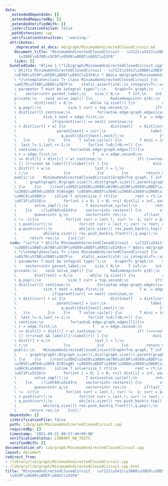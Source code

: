 ```yaml
---
data:
  _extendedDependsOn: []
  _extendedRequiredBy: []
  _extendedVerifiedWith: []
  _isVerificationFailed: false
  _pathExtension: cpp
  _verificationStatusIcon: ':warning:'
  attributes:
    _deprecated_at_docs: md/graph/MinimumUndirectedClosedCircuit.md
    document_title: "MinimumUndirectedClosedCircuit - \u7121\u5411\u30B0\u30E9\u30D5\
      \u306E\u6700\u5C0F\u9589\u8DEF\u691C\u51FA"
    links: []
  bundledCode: "#line 1 \"lib/graph/MinimumUndirectedClosedCircuit.cpp\"\n\n/*\n *\
    \ @title MinimumUndirectedClosedCircuit - \u7121\u5411\u30B0\u30E9\u30D5\u306E\
    \u6700\u5C0F\u9589\u8DEF\u691C\u51FA\n * @docs md/graph/MinimumUndirectedClosedCircuit.md\n\
    \ */\ntemplate<class T> class MinimumUndirectedClosedCircuit {\n    //T\u306F\u6574\
    \u6570\u578B\u306E\u307F\n    static_assert(std::is_integral<T>::value, \"template\
    \ parameter T must be integral type\");\n    Graph<T> graph;\n    vector<T> dist;\n\
    \    vector<int> parent,label;\n    size_t N;\n    T inf;\n    int last_l,last_r,root;\n\
    private:\n    void solve_impl() {\n        RadixHeap<int> q(0);\n        q.push({0,root});\n\
    \        dist[root] = 0;\n        while (q.size()) {\n            auto top = \
    \ q.pop();\n            size_t curr = top.second;\n            if(top.first >\
    \ dist[curr]) continue;\n            for(auto& edge:graph.edges[curr]){\n    \
    \            size_t next = edge.first;\n                T w  = edge.second;\n\
    \                if(parent[curr] == next) continue;\n                if(dist[next]\
    \ > dist[curr] + w) {\n                    dist[next]   = dist[curr] + w;\n  \
    \                  parent[next] = curr;\n                    label[next]  = (curr==root?next:label[curr]);\n\
    \                    q.push({dist[next],next});\n                }\n         \
    \   }\n        }\n    }\n    T solve_cycle() {\n        T mini = inf;\n      \
    \  last_l=-1,last_r=-1;\n        for(int l=0;l<N;++l) {\n            if(l==root)\
    \ continue;\n            for(auto& edge:graph.edges[l]){\n                int\
    \ r = edge.first;\n                T   w = edge.second;\n                if(mini\
    \ <= dist[l] + dist[r] + w) continue;\n                if( (r==root && l!=label[l])\
    \ || (r!=root && label[l]!=label[r]) ) {\n                    mini = dist[l] +\
    \ dist[r] + w;\n                    last_l = l;\n                    last_r =\
    \ r;\n                }\n            }\n        }\n        return mini;\n    }\n\
    public:\n    MinimumUndirectedClosedCircuit(Graph<T>& graph, T inf)\n        \
    \    : graph(graph),N(graph.size()),dist(graph.size()),parent(graph.size()),label(graph.size()),inf(inf)\
    \ {\n    }\n    //root\u3092\u542B\u3080\u6700\u5C0F\u9589\u8DEF\u306E\u96C6\u5408\
    \u3092\u8FD4\u3059 O(NlogN) \u9589\u8DEF\u304C\u306A\u3044\u3068\u304D\u306F\u7A7A\
    \u96C6\u5408\n    inline T solve(size_t rt){\n        root = rt;\n        //\u521D\
    \u671F\u5316\n        for(int i = 0; i < N; ++i) dist[i] = inf, parent[i] = -1;\n\
    \        solve_impl();\n        T mini=solve_cycle();\n        return mini;\n\
    \    }\n    //\u5FA9\u5143\n    vector<int> restore() {\n        stack<int> s;\n\
    \        queue<int> q;\n        vector<int> res;\n        if(last_l != -1 && last_r\
    \ != -1){\n            for(int curr = last_l; curr != -1; curr = parent[curr])\
    \ s.push(curr);\n            for(int curr = last_r; curr != root; curr = parent[curr])\
    \ q.push(curr);\n            while(s.size()) res.push_back(s.top())  ,s.pop();\n\
    \            while(q.size()) res.push_back(q.front()),q.pop();\n        }\n  \
    \      return res;\n    }\n};\n"
  code: "\n/*\n * @title MinimumUndirectedClosedCircuit - \u7121\u5411\u30B0\u30E9\
    \u30D5\u306E\u6700\u5C0F\u9589\u8DEF\u691C\u51FA\n * @docs md/graph/MinimumUndirectedClosedCircuit.md\n\
    \ */\ntemplate<class T> class MinimumUndirectedClosedCircuit {\n    //T\u306F\u6574\
    \u6570\u578B\u306E\u307F\n    static_assert(std::is_integral<T>::value, \"template\
    \ parameter T must be integral type\");\n    Graph<T> graph;\n    vector<T> dist;\n\
    \    vector<int> parent,label;\n    size_t N;\n    T inf;\n    int last_l,last_r,root;\n\
    private:\n    void solve_impl() {\n        RadixHeap<int> q(0);\n        q.push({0,root});\n\
    \        dist[root] = 0;\n        while (q.size()) {\n            auto top = \
    \ q.pop();\n            size_t curr = top.second;\n            if(top.first >\
    \ dist[curr]) continue;\n            for(auto& edge:graph.edges[curr]){\n    \
    \            size_t next = edge.first;\n                T w  = edge.second;\n\
    \                if(parent[curr] == next) continue;\n                if(dist[next]\
    \ > dist[curr] + w) {\n                    dist[next]   = dist[curr] + w;\n  \
    \                  parent[next] = curr;\n                    label[next]  = (curr==root?next:label[curr]);\n\
    \                    q.push({dist[next],next});\n                }\n         \
    \   }\n        }\n    }\n    T solve_cycle() {\n        T mini = inf;\n      \
    \  last_l=-1,last_r=-1;\n        for(int l=0;l<N;++l) {\n            if(l==root)\
    \ continue;\n            for(auto& edge:graph.edges[l]){\n                int\
    \ r = edge.first;\n                T   w = edge.second;\n                if(mini\
    \ <= dist[l] + dist[r] + w) continue;\n                if( (r==root && l!=label[l])\
    \ || (r!=root && label[l]!=label[r]) ) {\n                    mini = dist[l] +\
    \ dist[r] + w;\n                    last_l = l;\n                    last_r =\
    \ r;\n                }\n            }\n        }\n        return mini;\n    }\n\
    public:\n    MinimumUndirectedClosedCircuit(Graph<T>& graph, T inf)\n        \
    \    : graph(graph),N(graph.size()),dist(graph.size()),parent(graph.size()),label(graph.size()),inf(inf)\
    \ {\n    }\n    //root\u3092\u542B\u3080\u6700\u5C0F\u9589\u8DEF\u306E\u96C6\u5408\
    \u3092\u8FD4\u3059 O(NlogN) \u9589\u8DEF\u304C\u306A\u3044\u3068\u304D\u306F\u7A7A\
    \u96C6\u5408\n    inline T solve(size_t rt){\n        root = rt;\n        //\u521D\
    \u671F\u5316\n        for(int i = 0; i < N; ++i) dist[i] = inf, parent[i] = -1;\n\
    \        solve_impl();\n        T mini=solve_cycle();\n        return mini;\n\
    \    }\n    //\u5FA9\u5143\n    vector<int> restore() {\n        stack<int> s;\n\
    \        queue<int> q;\n        vector<int> res;\n        if(last_l != -1 && last_r\
    \ != -1){\n            for(int curr = last_l; curr != -1; curr = parent[curr])\
    \ s.push(curr);\n            for(int curr = last_r; curr != root; curr = parent[curr])\
    \ q.push(curr);\n            while(s.size()) res.push_back(s.top())  ,s.pop();\n\
    \            while(q.size()) res.push_back(q.front()),q.pop();\n        }\n  \
    \      return res;\n    }\n};"
  dependsOn: []
  isVerificationFile: false
  path: lib/graph/MinimumUndirectedClosedCircuit.cpp
  requiredBy: []
  timestamp: '2021-09-21 09:57:46+09:00'
  verificationStatus: LIBRARY_NO_TESTS
  verifiedWith: []
documentation_of: lib/graph/MinimumUndirectedClosedCircuit.cpp
layout: document
redirect_from:
- /library/lib/graph/MinimumUndirectedClosedCircuit.cpp
- /library/lib/graph/MinimumUndirectedClosedCircuit.cpp.html
title: "MinimumUndirectedClosedCircuit - \u7121\u5411\u30B0\u30E9\u30D5\u306E\u6700\
  \u5C0F\u9589\u8DEF\u691C\u51FA"
---
```

